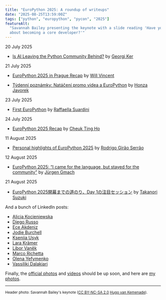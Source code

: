 ```yaml
---
title: "EuroPython 2025: A roundup of writeups"
date: "2025-08-25T13:59:00Z"
tags: ["python", "europython", "pycon", "2025"]
featureAlt:
  "Savannah Bailey presenting the keynote with a slide reading 'Have you ever thought
  about becoming a core developer?'"
---
```


20 July 2025

- [Is AI Leaving the Python Community Behind?](https://georgiker.com/blog/is-ai-leaving-python-community-behind/)
  by [Georgi Ker](https://mastodon.social/@georgically/114891414072680058)

21 July 2025

- [EuroPython 2025 in Prague Recap](https://wsvincent.com/europython2025-recap/) by
  [Will Vincent](https://fosstodon.org/@wsvincent/114891651350217561)

- [Týdenní poznámky: Natáčení promo videa a EuroPython](https://honzajavorek.cz/blog/tydenni-poznamky-nataceni-promo-videa-a-europython/#europython)
  by [Honza Javorek](https://mastodonczech.cz/@honzajavorek/114892035602713856)

23 July 2025

- [First EuroPython](https://raffaella.bearblog.dev/first-europython/) by
  [Raffaella Suardini](https://mastodon.social/@raffaellasuardini/114908865884572072)

24 July 2025

- [EuroPython 2025 Recap](https://cheuk.dev/posts/2025-07-24-europython25-recap/) by
  [Cheuk Ting Ho](https://fosstodon.org/@cheukting_ho/114913173274810806/)

11 August 2025

- [Personal highlights of EuroPython 2025](https://mathspp.com/blog/personal-highlights-of-europython-2025)
  by [Rodrigo Girão Serrão](https://bsky.app/profile/mathspp.com/post/3lw4z7e4nds2p)

12 August 2025

- [EuroPython 2025: “I came for the language, but stayed for the community”](https://discourse.ubuntu.com/t/europython-2025-i-came-for-the-language-but-stayed-for-the-community/65986)
  by [Jürgen Gmach](https://fosstodon.org/@jugmac00/115016290243228831)

21 August 2025

- [EuroPython 2025開幕までの道のり⁠⁠、Day 1の注目セッション](https://gihyo.jp/article/2025/08/europython-2025-01)
  by [Takanori Suzuki](https://github.com/takanory)

And a bunch of LinkedIn posts:

- [Alicja Kocieniewska](https://www.linkedin.com/posts/activity-7353091873093181442-jUko)
- [Diego Russo](https://www.linkedin.com/posts/diegor_back-fromeuropython-2025and-still-buzzing-activity-7353354177646845953-4nNo)
- [Ece Akdeniz](https://www.linkedin.com/posts/ece-akdeniz_europython2025-python-ai-ugcPost-7353399096734375936-8_LF)
- [Jodie Burchell](https://www.linkedin.com/posts/jodieburchell_last-weeks-europython-was-one-of-the-most-ugcPost-7354418947993042947-NsXG/)
- [Kseniia Usyk](https://www.linkedin.com/posts/kseniia-usyk_europython2025-pythoncommunity-opensource-ugcPost-7352790573398818818-RkFf)
- [Lara Krämer](https://www.linkedin.com/posts/lara-kraemer_i-went-to-my-first-europython-in-prague-ugcPost-7355554412565536769-Au4o)
- [Libor Vaněk](https://www.linkedin.com/posts/libor-vanek_europython-europython2025-activity-7353313753125322754-feTT)
- [Marco Richetta](https://www.linkedin.com/posts/marco-richetta_a-week-since-europython-ended-the-post-conference-ugcPost-7354551181865578496-cTw1)
- [Olena Yefymenko](https://www.linkedin.com/posts/o-yefymenko_last-week-i-participated-in-a-major-conference-activity-7355536964810416153-sPP2)
- [Vassiliki Dalakiari](https://www.linkedin.com/posts/activity-7355237790462148608-VYL-)

Finally, the [official photos](https://www.flickr.com/photos/europython) and
[videos](https://www.youtube.com/@EuroPythonConference) should be up soon, and here are
[my photos](https://www.flickr.com/photos/hugovk/collections/72157724094370661/).

---

<small>Header photo: Savannah Bailey's keynote
(<a target="_blank" rel="noopener noreferrer" href="https://creativecommons.org/licenses/by-nc-sa/2.0/">CC
BY-NC-SA 2.0</a>
[Hugo van Kemenade](https://www.flickr.com/photos/hugovk/54735485531/in/album-72177720328581986)).</small>
